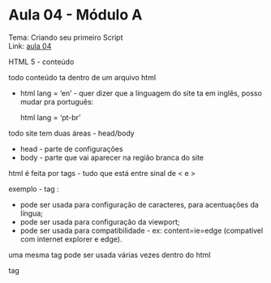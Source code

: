 # Aula 04 - Módulo A

Tema: Criando seu primeiro Script  
Link: [aula 04](https://youtu.be/OmmJBfcMJA8)


HTML 5 - conteúdo

todo conteúdo ta dentro de um arquivo html

- html lang = ‘en’ - quer dizer que a linguagem do site ta em inglês, posso mudar pra português:
    
    html lang = ‘pt-br’
    

todo site tem duas áreas - head/body

- head - parte de configurações
- body - parte que vai aparecer na região branca do site

html é feita por tags - tudo que está entre sinal de < e > 

exemplo - tag <meta>:

- pode ser usada para configuração de caracteres, para acentuações da língua;
- pode ser usada para configuração da viewport;
- pode ser usada para compatibilidade - ex: content=ie=edge (compatível com internet explorer e edge).

uma mesma tag pode ser usada várias vezes dentro do html

tag <title>:

- o título que fica la em cima na aba do site.

dentro do meu body:

- posso escrever o que quiser que vai aparecer no site, na área branca;
- se eu quiser transformar um escrito simples qualquer em um título dentro do body, uso 
`<h1>título</h1>`
- para criar um parágrafo, uso `<p>texto</p>`

Temos a parte de estilo do site - tag style

- <style></style> vem dentro do head - cabeça do site
- tudo que eu escrever dentro de <style></style>, é CSS, sendo o responsável pelo estilo do site, outra tecnologia
- No CSS, todo final de marcação tem ;

Fizemos a parte de conteúdo: html, de estilo: CSS, agora falta o meu script: JS

- O script vai vir geralmente dentro do corpo no final, antes do fechamento do body, para o script ser carregado depois do código base
- <script></script>
- Hoje em dia, em java script, não é necessário o ; no final de cada comando

Na criação de um site, tem que saber unir:

- Conteúdo - HTML
- Estilo - CSS
- Interatividade - JS